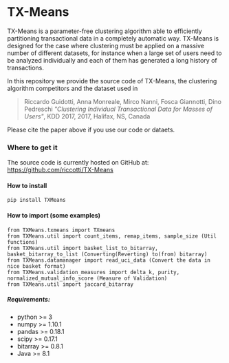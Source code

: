# TX-Means

TX-Means is a parameter-free clustering algorithm able to efficiently partitioning transactional data in a completely automatic way.
TX-Means is designed for the case where clustering must be applied on a massive number of different datasets, for instance when a large set of users need to be analyzed individually and each of them has generated a long history of transactions.

In this repository we provide the source code of TX-Means, the clustering algorithm competitors and the dataset used in
> Riccardo Guidotti, Anna Monreale, Mirco Nanni, Fosca Giannotti, Dino Pedreschi *"Clustering Individual Transactional Data for Masses of Users"*, KDD 2017, 2017, Halifax, NS, Canada

Please cite the paper above if you use our code or dataets.

### Where to get it

The source code is currently hosted on GitHub at: https://github.com/riccotti/TX-Means

#### How to install

    pip install TXMeans

#### How to import (some examples)

    from TXMeans.txmeans import TXmeans
    from TXMeans.util import count_items, remap_items, sample_size (Util functions)
    from TXMeans.util import basket_list_to_bitarray, basket_bitarray_to_list (Converting(Reverting) to(from) bitarray)
    from TXMeans.datamanager import read_uci_data (Convert the data in nice basket format)
    from TXMeans.validation_measures import delta_k, purity, normalized_mutual_info_score (Measure of Validation)
    from TXMeans.util import jaccard_bitarray

##### Requirements:

- python >= 3 
- numpy >= 1.10.1
- pandas >= 0.18.1
- scipy >= 0.17.1
- bitarray >= 0.8.1
- Java >= 8.1